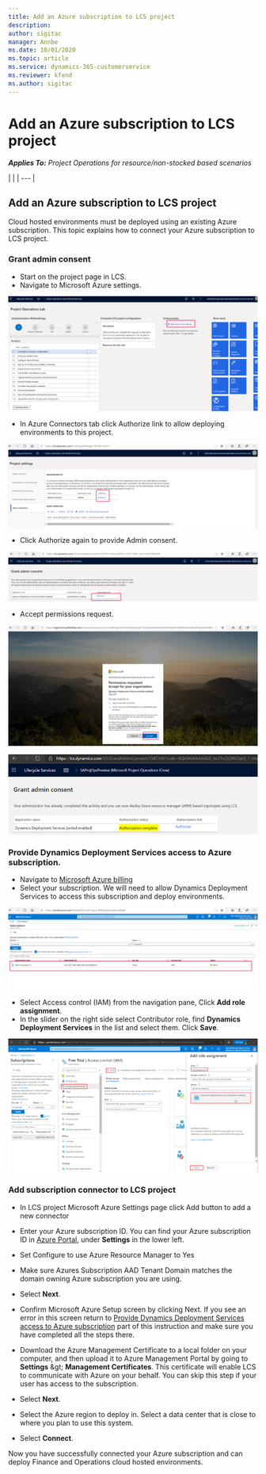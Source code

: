 ```yaml
---
title: Add an Azure subscription to LCS project
description: 
author: sigitac
manager: Annbe
ms.date: 10/01/2020
ms.topic: article
ms.service: dynamics-365-customerservice
ms.reviewer: kfend 
ms.author: sigitac
---
```


# Add an Azure subscription to LCS project

_**Applies To:** Project Operations for resource/non-stocked based scenarios_

|
 |
| --- |

## Add an Azure subscription to LCS project

Cloud hosted environments must be deployed using an existing Azure subscription. This topic explains how to connect your Azure subscription to LCS project.

### Grant admin consent

- Start on the project page in LCS.
- Navigate to Microsoft Azure settings.

![Microsoft Azure Settings](1MicrosoftAzureSettings.png)

- In Azure Connectors tab click Authorize link to allow deploying environments to this project.

![Azure Connectors](2AzureConnectors.png)

- Click Authorize again to provide Admin consent.

![Grant Admin Consent](3GrantAdminConsent.png)

- Accept permissions request.

![Accept Permission Request](4AcceptPermissionRequest.png)

![Authorization Successfull](5AuthorizationComplete.png)

### Provide Dynamics Deployment Services access to Azure subscription.

- Navigate to [Microsoft Azure billing](https://portal.azure.com/#blade/Microsoft\_Azure\_Billing/SubscriptionsBlade)
- Select your subscription. We will need to allow Dynamics Deployment Services to access this subscription and deploy environments.

![Azure Subscription Details](6AzureSubscription.png)

- Select Access control (IAM) from the navigation pane, Click **Add role assignment**.
- In the slider on the right side select Contributor role, find **Dynamics Deployment Services** in the list and select them. Click **Save**.

![Subscription Access](7SubscriptionAccess.png)

### Add subscription connector to LCS project

- In LCS project Microsoft Azure Settings page click Add button to add a new connector

- Enter your Azure subscription ID. You can find your Azure subscription ID in [Azure Portal](https://ms.portal.azure.com/), under  **Settings**  in the lower left.
- Set Configure to use Azure Resource Manager to Yes
- Make sure Azures Subscription AAD Tenant Domain matches the domain owning Azure subscription you are using.
- Select  **Next**.
- Confirm Microsoft Azure Setup screen by clicking Next. If you see an error in this screen return to [Provide Dynamics Deployment Services access to Azure subscription](#_Provide_Dynamics_Deployment) part of this instruction and make sure you have completed all the steps there.
- Download the Azure Management Certificate to a local folder on your computer, and then upload it to Azure Management Portal by going to  **Settings**  \&gt;  **Management Certificates**. This certificate will enable LCS to communicate with Azure on your behalf. You can skip this step if your user has access to the subscription.
- Select  **Next**.
- Select the Azure region to deploy in. Select a data center that is close to where you plan to use this system.
- Select  **Connect**.

Now you have successfully connected your Azure subscription and can deploy Finance and Operations cloud hosted environments.


